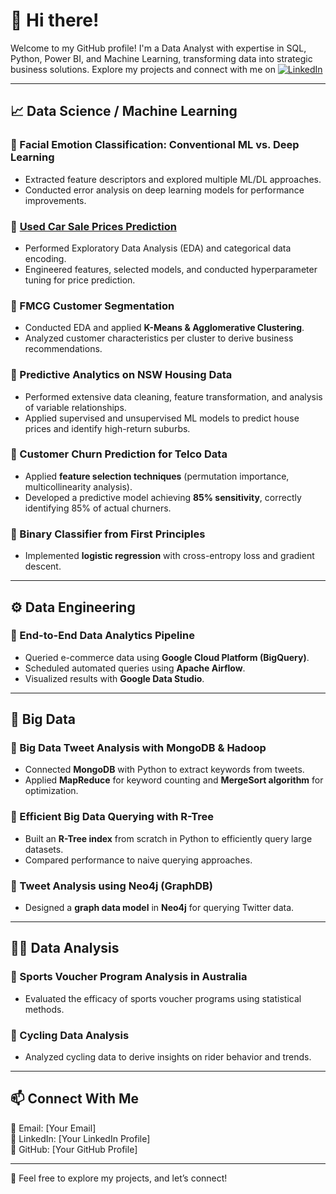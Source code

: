 # 👋 Hi there!  
Welcome to my GitHub profile! I'm a Data Analyst with expertise in SQL, Python, Power BI, and Machine Learning, transforming data into strategic business solutions. Explore my projects and connect with me on [![LinkedIn](https://img.shields.io/badge/LinkedIn-Profile-blue)](https://www.linkedin.com/in/junaidurrehman10/)


---

## 📈 Data Science / Machine Learning  

### 🔹 Facial Emotion Classification: Conventional ML vs. Deep Learning  
- Extracted feature descriptors and explored multiple ML/DL approaches.  
- Conducted error analysis on deep learning models for performance improvements.  

### 🔹 [Used Car Sale Prices Prediction](https://github.com/junaid00737/used-car-sales-price)
- Performed Exploratory Data Analysis (EDA) and categorical data encoding.  
- Engineered features, selected models, and conducted hyperparameter tuning for price prediction.  

### 🔹 FMCG Customer Segmentation  
- Conducted EDA and applied **K-Means & Agglomerative Clustering**.  
- Analyzed customer characteristics per cluster to derive business recommendations.  

### 🔹 Predictive Analytics on NSW Housing Data  
- Performed extensive data cleaning, feature transformation, and analysis of variable relationships.  
- Applied supervised and unsupervised ML models to predict house prices and identify high-return suburbs.  

### 🔹 Customer Churn Prediction for Telco Data  
- Applied **feature selection techniques** (permutation importance, multicollinearity analysis).  
- Developed a predictive model achieving **85% sensitivity**, correctly identifying 85% of actual churners.  

### 🔹 Binary Classifier from First Principles  
- Implemented **logistic regression** with cross-entropy loss and gradient descent.  

---

## ⚙️ Data Engineering  

### 🔹 End-to-End Data Analytics Pipeline  
- Queried e-commerce data using **Google Cloud Platform (BigQuery)**.  
- Scheduled automated queries using **Apache Airflow**.  
- Visualized results with **Google Data Studio**.  

---

## 💾 Big Data  

### 🔹 Big Data Tweet Analysis with MongoDB & Hadoop  
- Connected **MongoDB** with Python to extract keywords from tweets.  
- Applied **MapReduce** for keyword counting and **MergeSort algorithm** for optimization.  

### 🔹 Efficient Big Data Querying with R-Tree  
- Built an **R-Tree index** from scratch in Python to efficiently query large datasets.  
- Compared performance to naive querying approaches.  

### 🔹 Tweet Analysis using Neo4j (GraphDB)  
- Designed a **graph data model** in **Neo4j** for querying Twitter data.  

---

## 👨‍💻 Data Analysis  

### 🔹 Sports Voucher Program Analysis in Australia  
- Evaluated the efficacy of sports voucher programs using statistical methods.  

### 🔹 Cycling Data Analysis  
- Analyzed cycling data to derive insights on rider behavior and trends.  

---

## 📫 Connect With Me  
📧 Email: [Your Email]  
🔗 LinkedIn: [Your LinkedIn Profile]  
📂 GitHub: [Your GitHub Profile]  

---

🚀 Feel free to explore my projects, and let’s connect!
